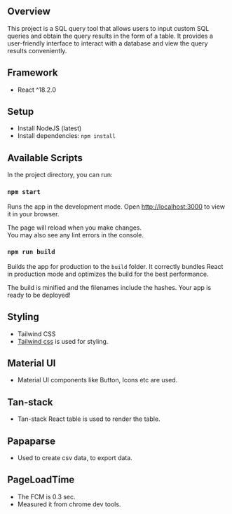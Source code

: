 ## Overview
This project is a SQL query tool that allows users to input custom SQL queries and obtain the query results in the form of a table.
It provides a user-friendly interface to interact with a database and view the query results conveniently.

## Framework

- React ^18.2.0

## Setup
- Install NodeJS (latest)
- Install dependencies: `npm install`

## Available Scripts

In the project directory, you can run:

### `npm start`

Runs the app in the development mode.
Open [http://localhost:3000](http://localhost:3000) to view it in your browser.

The page will reload when you make changes.\
You may also see any lint errors in the console.

### `npm run build`

Builds the app for production to the `build` folder.
It correctly bundles React in production mode and optimizes the build for the best performance.

The build is minified and the filenames include the hashes.
Your app is ready to be deployed!

## Styling

- Tailwind CSS
- [Tailwind css](https://tailwindcss.com/) is used for styling.

## Material UI

- Material UI components like Button, Icons etc are used.

## Tan-stack

- Tan-stack React table is used to render the table.

## Papaparse

- Used to create csv data, to export data.

## PageLoadTime 

- The FCM is 0.3 sec.
- Measured it from chrome dev tools.
